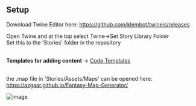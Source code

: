 ## Setup<br>
Download Twine Editor here: https://github.com/klembot/twinejs/releases<br>

Open Twine and at the top select Twine->Set Story Library Folder <br>
Set this to the 'Stories' folder in the repository<br><br>

**Templates for adding content** -> [Code Templates](Code_Templates.md)<br><br>

the .map file in 'Stories/Assets/Maps' can be opened here: <br>
https://azgaar.github.io/Fantasy-Map-Generator/

![image](https://github.com/slate20/Twine_RPG/assets/155096805/27e42004-66b5-4f72-8d0c-6aea6d7466d7)<br><br>

